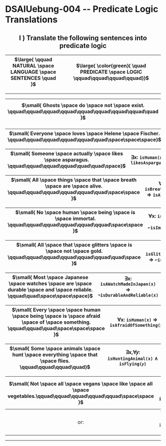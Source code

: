<!-- ============================================================================================================ -->
<!--                         made by               Jan Ritt       -       https://github.com/IxI-Enki             -->
<!-- ============================================================================================================ -->

<div style="page-break-before: always;">

# DSAIUebung-004  --  Predicate Logic Translations

## <div align="center"> Ⅰ ) Translate the following sentences into predicate logic
| $\large{ \qquad NATURAL \space LANGUAGE \space SENTENCES \quad   }$ | $\large{ \color{green}{ \quad PREDICATE \space LOGIC \qquad\qquad\qquad\qquad}}$ |  
 |:-: |:-:|
 </div>

---

<div align="left">   
  
  <!--
  > ###### <p align="left">1.</p>
  -->
  | $\small{ Ghosts \space do \space not \space exist. \qquad\qquad\qquad\qquad\qquad\qquad\qquad\qquad\quad }$ | ∀x: `isGhost(x)` ⇒ `⌐exists(x)` |
  |:--------------------:|:---------------------------:|
  <!--
  > ###### <p align="left">2.</p>   
  -->
  | $\small{ Everyone  \space  loves  \space  Helene  \space  Fischer. \qquad\qquad\qquad\qquad\qquad\quad\space\space\space}$ | ∀𝑥: `isHuman(x)` ⇒ `lovesHeleneFischer(x)` |
  |:--------------------------------:|:----------------------------------------:|
  <!-- 
  > ###### <p align="left">3.</p>   
  -->
  | $\small{ Someone  \space  actually  \space  likes  \space  asparagus. \qquad\qquad\qquad\qquad\quad\quad\space}$ | ∃x: `isHuman(x)` ⇒ `likesAspargus(x)` |
  |:-----------------------------------:|:-----------------------------------:|
  <!-- 
  > ###### <p align="left">4.</p>   
  -->
  | $\small{ All  \space  things  \space  that  \space breath \space  are \space  alive. \qquad\qquad\qquad\qquad\qquad\quad\space\space }$ | ∀x: `isBreathing(x)` ⇒ `isAlive(x)` |
  |:-----------------------------------:|:---------------------------------:|
  <!--
  > ###### <p align="left">5.</p>   
   -->
  | $\small{ No \space  human \space  being \space  is  \space immortal. \qquad\qquad\qquad\qquad\qquad\qquad\space\space }$ | ∀x: `isHuman(x)` ⇒ `⌐isImmortal(x)` |
  |:-----------------------------:|:---------------------------------:|
  <!--
  > ###### <p align="left">6.</p>   
  -->
  | $\small{ All \space  that  \space glitters \space  is  \space not  \space gold. \qquad\qquad\qquad\qquad\qquad\qquad\quad\space }$ | ∀x: `isGlittering(x)` ⇒ `⌐isGold(x)` |
  |:--------------------------------:|:----------------------------------:|
  <!--
  > ###### <p align="left">7.</p>   
  -->
  | $\small{ Most  \space Japanese  \space watches  \space are \space  durable \space  and  \space reliable. \qquad\quad\space\space\space}$ | ∃x: `isAWatchMadeInJapan(x)` ⇒ `¬isDurableAndReliable(x)` |
  |:-------------------------------------------------:|:-----------------------------------------:|
  <!--
  > ###### <p align="left">8.</p>   
  -->
  | $\small{ Every  \space  \space human  \space being  \space is  \space afraid  \space of \space  something. \qquad\qquad\quad\space\space\space }$ | ∀x: `isHuman(x)` ⇒ `isAfraidOfSomething(x)` |
  |:-------------------------------------------:|:-----------------------------------------:|
  <!--
  > ###### <p align="left">9.</p>   
  -->
  | $\small{ Some \space  animals \space  hunt \space  everything  \space that \space  flies. \qquad\qquad\qquad\quad}$ | ∃x,∀𝑦: `isHuntingAnimal(x)` ∧ `isFlying(𝑦)` |
  |:------------------------------------------:|:-----------------------------------------:|
  <!--
  > ###### <p align="left">10.</p>   
  -->
  | $\small{ Not \space  all \space  vegans \space  like  \space all  \space vegetables.\qquad\qquad\qquad\qquad\qquad\space\space }$ | ¬∀x: `isVegan(x)` ⇒ ¬∀𝑦: `isAVegetable(𝑦)` ∧ `likes(x,𝑦)` |
  |:-------------------------------------:|:------------------------------------------------------:|
  |                                   or: | ∀x: `isVegan(x)` ⇒ ∃𝑦: `isAVegetable(𝑦)` ∧ `¬likes(x,𝑦)`  |
  
  </div>
</div>

---

<!-- ============================================================================================================ -->
<!--                         made by               Jan Ritt       -       https://github.com/IxI-Enki             -->
<!-- ============================================================================================================ -->

<!-- fast access to my formating "helper-code" ( 💭 → ✎insert here ): 

// USE THIS TO ENSURE PAGE-BREAKS
//
<div style="page-break-before: always;">
💭
</div>


// USE THIS TO ALIGN CONTENT
//
<p align="left"> 💭 </p>
<div align="center"> 💭 </p>


// USE THIS CENTERED TABLE
//
<div align="center">
  |   |   |   |  
  |:-:|:-:|:-:|  
  |   |   |   |  
</div>


// USE THESE CHARACTERS FOR BEAUTIFUL NOTATIONS
// 
// UNICODE - TABLE of all mathematical operators & symbols:
//     https://en.wikipedia.org/wiki/Mathematical_operators_and_symbols_in_Unicode
//
  ✕ ✖ ⅹ ×  ∓ ∗   ∞   ∧ ⋀ ∨ ⋁   ¬   ≡ 
  ⟹   ⇐ ⇒ ⇔   ← → ↔   ⇽ ⇾ ⇿   ⇠ ⇢   ⇦ ⇨
  ∀  ∃ ∄   ∈ ∋  ∊ ∍
  Ⅰ Ⅱ Ⅲ Ⅳ Ⅴ Ⅵ Ⅶ Ⅷ Ⅸ Ⅹ Ⅺ Ⅻ 
  𝐴 𝐵 𝑃 𝑄
  ∘ ∙ • …   ✓ ✔  ✗ ✘  
  ⚐ ⚡

-->
